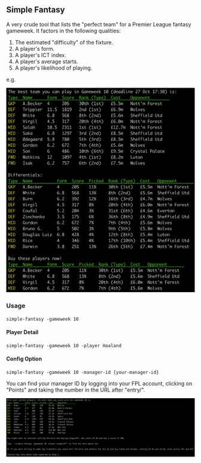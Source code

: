 ## Simple Fantasy

A very crude tool that lists the "perfect team" for a Premier League fantasy gameweek. It factors in the following qualities:
1) The estimated "difficulty" of the fixture.
2) A player's form.
3) A player's ICT index.
4) A player's average starts.
5) A player's likelihood of playing.

e.g.

<img src="./img.png" />

### Usage
```
simple-fantasy -gameweek 10
```

#### Player Detail
```
simple-fantasy -gameweek 10 -player Haaland
```

#### Config Option
```
simple-fantasy -gameweek 10 -manager-id {your-manager-id}
```
You can find your manager ID by logging into your FPL account, clicking on "Points" and taking the number in the URL after "entry/".

<img src="./img2.png" />

